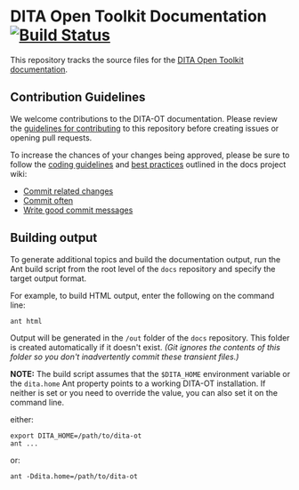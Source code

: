 # DITA Open Toolkit Documentation [![Build Status](https://travis-ci.org/dita-ot/docs.svg?branch=develop)](http://travis-ci.org/dita-ot/docs)

This repository tracks the source files for the [DITA Open Toolkit documentation][1].

## Contribution Guidelines

We welcome contributions to the DITA-OT documentation. Please review the [guidelines for contributing][2] to this repository before creating issues or opening pull requests.

To increase the chances of your changes being approved, please be sure to follow the [coding guidelines][3] and [best practices][4] outlined in the docs project wiki:

* [Commit related changes][5]
* [Commit often][6]
* [Write good commit messages][7]

## Building output

To generate additional topics and build the documentation output, run the Ant build script from the root level of the `docs` repository and specify the target output format.

For example, to build HTML output, enter the following on the command line:

    ant html

Output will be generated in the `/out` folder of the `docs` repository. This folder is created automatically if it doesn't exist. _(Git ignores the contents of this folder so you don't inadvertently commit these transient files.)_

**NOTE:** The build script assumes that the `$DITA_HOME` environment variable or the `dita.home` Ant property points to a working DITA-OT installation. If neither is set or you need to override the value, you can also set it on the command line.

either:

    export DITA_HOME=/path/to/dita-ot
    ant ...

or:

    ant -Ddita.home=/path/to/dita-ot

[1]:    http://www.dita-ot.org/dev/
[2]:    CONTRIBUTING.md
[3]:    https://github.com/dita-ot/docs/wiki/Coding-guidelines
[4]:    https://github.com/dita-ot/docs/wiki/Git-workflow#best-practices
[5]:    https://github.com/dita-ot/docs/wiki/Git-workflow#commit-related-changes
[6]:    https://github.com/dita-ot/docs/wiki/Git-workflow#commit-related-changes
[7]:    https://github.com/dita-ot/docs/wiki/Git-workflow#writing-good-commit-messages
